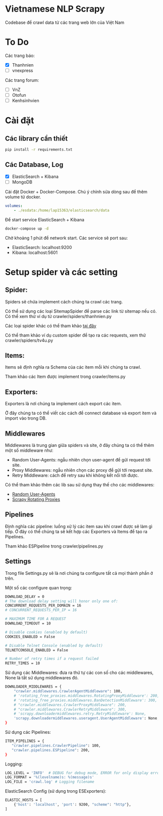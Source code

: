# Vietnamese NLP Scrapy

Codebase để crawl data từ các trang web lớn của Việt Nam

# To Do

Các trang báo:

- [x] Thanhnien
- [ ] vnexpress

Các trang forum:

- [ ] VnZ
- [ ] Otofun
- [ ] Kenhsinhvien

# Cài đặt

## Các library cần thiết

```bash
pip install -r requirements.txt
```

## Các Database, Log

- [x] ElasticSearch + Kibana
- [ ] MongoDB

Cài đặt Docker + Docker-Compose. Chú ý chỉnh sửa dòng sau để thêm volume từ docker.
```yaml
volumes:
    - ./esdata:/home/lap15363/elasticsearch/data
```
Để start service ElasticSearch + Kibana
```bash
docker-compose up -d
```

Chờ khoảng 1 phút để network start. Các service sẽ port sau:

- ElasticSearch: localhost:9200
- Kibana: localhost:5601

# Setup spider và các setting

## Spider: 

Spiders sẽ chứa implement cách chúng ta crawl các trang.

Có thể sử dụng các loại SitemapSpider để parse các link từ sitemap nếu có. Có thể xem thử ví dụ từ crawler/spiders/thanhnien.py

Các loại spider khác có thể tham khảo [tại đây](https://docs.scrapy.org/en/latest/topics/spiders.html)

Có thể tham khảo ví dụ custom spider để tạo ra các requests, xem thử crawler/spiders/tv4u.py

## Items:

Items sẽ định nghĩa ra Schema của các item mỗi khi chúng ta crawl. 

Tham khảo các Item được implement trong crawler/items.py

## Exporters:

Exporters là nơi chúng ta implement cách export các item. 

Ở đây chúng ta có thể viết các cách để connect database và export item và import vào trong DB.

## Middlewares

Middlewares là trung gian giữa spiders và site, ở đây chúng ta có thể thêm một số middleware như:

- Random User-Agents: ngẫu nhiên chọn user-agent để gửi request tới site.
- Proxy Middlewares: ngẫu nhiên chọn các proxy để  gửi tới request site.
- Retry Middleware: cách để retry sau khi không kết nối tới được.

Có thể tham khảo thêm các lib sau sử dụng thay thế cho các middlewares:

- [Random User-Agents](https://github.com/cnu/scrapy-random-useragent)
- [Scrapy Rotating Proxies](https://github.com/TeamHG-Memex/scrapy-rotating-proxies)

## Pipelines

Định nghĩa các pipeline: luồng xử lý các item sau khi crawl được sẽ làm gì tiếp. Ở đây có thể chúng ta sẽ kết hợp các Exporters và Items để tạo ra Pipelines.

Tham khảo ESPipeline trong crawler/pipelines.py

## Settings

Trong file Settings.py sẽ là nơi chúng ta configure tất cả mọi thành phần ở trên.

Một số các configure quan trọng:

```bash
DOWNLOAD_DELAY = 0
# The download delay setting will honor only one of:
CONCURRENT_REQUESTS_PER_DOMAIN = 16
# CONCURRENT_REQUESTS_PER_IP = 16

# MAXIMUM TIME FOR A REQUEST
DOWNLOAD_TIMEOUT = 10

# Disable cookies (enabled by default)
COOKIES_ENABLED = False

# Disable Telnet Console (enabled by default)
TELNETCONSOLE_ENABLED = False
```

```bash
# Number of retry times if a request failed
RETRY_TIMES = 10
```

Sử dụng các Middlewares: đưa ra thứ tự các con số cho các middlewares, None là tắt sử dụng middlewares đó.

```bash
DOWNLOADER_MIDDLEWARES = {
    "crawler.middlewares.CrawlerAgentMiddleware": 100,
    # 'rotating_free_proxies.middlewares.RotatingProxyMiddleware': 200,
    # 'rotating_free_proxies.middlewares.BanDetectionMiddleware': 300,
    # "crawler.middlewares.CrawlerProxyMiddleware": 200,
    # "crawler.middlewares.CrawlerRetryMiddleware": 300,
    # 'scrapy.downloadermiddlewares.retry.RetryMiddleware': None,
    'scrapy.downloadermiddlewares.useragent.UserAgentMiddleware': None,
}
```

Sử dụng các Pipelines:

```bash
ITEM_PIPELINES = {
   "crawler.pipelines.CrawlerPipeline": 100,
   "crawler.pipelines.ESPipeline": 200,
}
```

Logging:

```bash
LOG_LEVEL = 'INFO'  # DEBUG for debug mode, ERROR for only display errors
LOG_FORMAT = '%(levelname)s: %(message)s'
LOG_FILE = 'crawl.log' # Logging filename
```

ElasticSearch Config (sử dụng trong ESExporters):
```bash
ELASTIC_HOSTS = [
    {'host': 'localhost', 'port': 9200, "scheme": "http"},
]
```
